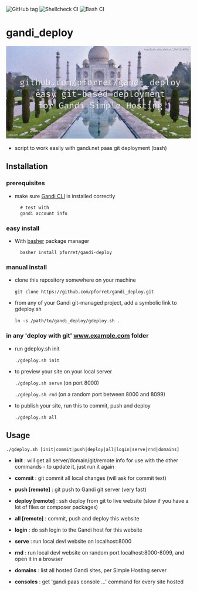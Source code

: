 ![GitHub tag](https://img.shields.io/github/v/tag/pforret/gandi_deploy)
![Shellcheck CI](https://github.com/pforret/gandi_deploy/workflows/Shellcheck%20CI/badge.svg)
![Bash CI](https://github.com/pforret/gandi_deploy/workflows/Bash%20CI/badge.svg)

# gandi_deploy

![Gandi Deploy Logo](gandi_deploy.jpg)
* script to work easily with gandi.net paas git deployment (bash)

## Installation
    
### prerequisites

* make sure [Gandi CLI](https://cli.gandi.net/) is installed correctly

        # test with
        gandi account info

### easy install

* With [basher](https://github.com/basherpm/basher) package manager

        basher install pforret/gandi-deploy

### manual install
* clone this repository somewhere on your machine

	`git clone https://github.com/pforret/gandi_deploy.git`

* from any of your Gandi git-managed project, add a symbolic link to gdeploy.sh

	`ln -s /path/to/gandi_deploy/gdeploy.sh .`

### in any 'deploy with git' www.example.com folder

* run gdeploy.sh init

	`./gdeploy.sh init`

* to preview your site on your local server

	`./gdeploy.sh serve` (on port 8000)
	
	`./gdeploy.sh rnd` (on a random port between 8000 and 8099)

* to publish your site, run this to commit, push and deploy

	`./gdeploy.sh all`

## Usage 


    ./gdeploy.sh [init|commit|push|deploy|all|login|serve|rnd|domains]

* **init** : will get all server/domain/git/remote info for use with the other commands - to update it, just run it again


* **commit** : git commit all local changes (will ask for commit text)

* **push [remote]** : git push to Gandi git server (very fast)

* **deploy [remote]** : ssh deploy from git to live website (slow if you have a lot of files or composer packages)

* **all [remote]** : commit, push and deploy this website


* **login** : do ssh login to the Gandi host for this website

* **serve** : run local devl website on localhost:8000

* **rnd** : run local devl website on random port localhost:8000-8099, and open it in a browser 


* **domains** : list all hosted Gandi sites, per Simple Hosting server

* **consoles** : get 'gandi paas console ...' command for every site hosted

